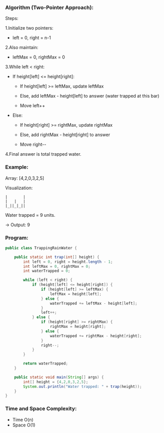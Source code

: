 ### Algorithm (Two-Pointer Approach):
Steps:

1.Initialize two pointers:

* left = 0, right = n-1

2.Also maintain:

* leftMax = 0, rightMax = 0

3.While left < right:

* If height[left] <= height[right]:

  * If height[left] >= leftMax, update leftMax

  * Else, add leftMax - height[left] to answer (water trapped at this bar)

  * Move left++

* Else:

  * If height[right] >= rightMax, update rightMax
 

  * Else, add rightMax - height[right] to answer

  * Move right--

4.Final answer is total trapped water.  

### Example:
Array: [4,2,0,3,2,5]

Visualization:

```
|       |
|   |   |
|_||_|_||
```
Water trapped = 9 units.

-> Output: 9  
### Program:
``` Java
public class TrappingRainWater {

    public static int trap(int[] height) {
        int left = 0, right = height.length - 1;
        int leftMax = 0, rightMax = 0;
        int waterTrapped = 0;

        while (left < right) {
            if (height[left] <= height[right]) {
                if (height[left] >= leftMax) {
                    leftMax = height[left];
                } else {
                    waterTrapped += leftMax - height[left];
                }
                left++;
            } else {
                if (height[right] >= rightMax) {
                    rightMax = height[right];
                } else {
                    waterTrapped += rightMax - height[right];
                }
                right--;
            }
        }

        return waterTrapped;
    }

    public static void main(String[] args) {
        int[] height = {4,2,0,3,2,5};
        System.out.println("Water trapped: " + trap(height));
    }
}
```
### Time and Space Complexity:


* Time	O(n)
* Space	O(1)
